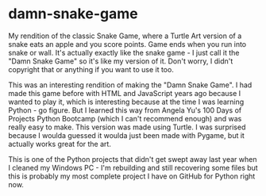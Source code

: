 # damn-snake-game
My rendition of the classic Snake Game, where a Turtle Art version of a snake eats an apple and you score points. Game ends when you run into snake or wall. It's actually exactly like the snake game - I just call it the "Damn Snake Game" so it's like my version of it. Don't worry, I didn't copyright that or anything if you want to use it too.

This was an interesting rendition of making the "Damn Snake Game". I had made this game before with HTML and JavaScript years ago because I wanted to play it, which is interesting because at the time I was learning Python - go figure. But I learned this way from Angela Yu's 100 Days of Projects Python Bootcamp (which I can't recommend enough) and was really easy to make. This version was made using Turtle. I was surprised because I woulda guessed it woulda just been made with Pygame, but it actually works great for the art. 

This is one of the Python projects that didn't get swept away last year when I cleaned my Windows PC - I'm rebuilding and still recovering some files but this is probably my most complete project I have on GitHub for Python right now.

